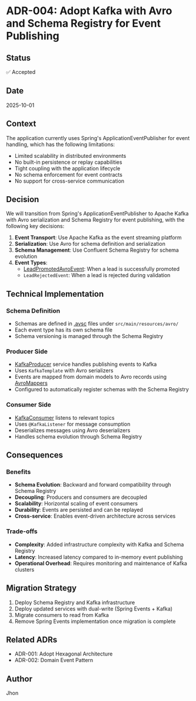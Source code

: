 # ADR-004: Adopt Kafka with Avro and Schema Registry for Event Publishing

## Status
✅ Accepted

## Date
2025-10-01

## Context
The application currently uses Spring's ApplicationEventPublisher for event handling, which has the following limitations:
- Limited scalability in distributed environments
- No built-in persistence or replay capabilities
- Tight coupling with the application lifecycle
- No schema enforcement for event contracts
- No support for cross-service communication

## Decision
We will transition from Spring's ApplicationEventPublisher to Apache Kafka with Avro serialization and Schema Registry for event publishing, with the following key decisions:

1. **Event Transport**: Use Apache Kafka as the event streaming platform
2. **Serialization**: Use Avro for schema definition and serialization
3. **Schema Management**: Use Confluent Schema Registry for schema evolution
4. **Event Types**:
   - [LeadPromotedAvroEvent](cci:2://file:///home/jhon/workspace/java-spring-hexagonal-reactive-architecture/src/main/java/com/crm/validation/lead/avro/LeadPromotedAvroEvent.java:15:0-893:1): When a lead is successfully promoted
   - `LeadRejectedEvent`: When a lead is rejected during validation

## Technical Implementation

### Schema Definition
- Schemas are defined in [.avsc](cci:7://file:///home/jhon/workspace/java-spring-hexagonal-reactive-architecture/src/main/avro/com.crm.validation.lead.avro/Lead.avsc:0:0-0:0) files under `src/main/resources/avro/`
- Each event type has its own schema file
- Schema versioning is managed through the Schema Registry

### Producer Side
- [KafkaProducer](cci:2://file:///home/jhon/workspace/java-spring-hexagonal-reactive-architecture/src/main/java/com/crm/validation/lead/infrastructure/adapter/in/kafka/producer/KafkaProducer.java:6:0-20:1) service handles publishing events to Kafka
- Uses `KafkaTemplate` with Avro serializers
- Events are mapped from domain models to Avro records using [AvroMappers](cci:2://file:///home/jhon/workspace/java-spring-hexagonal-reactive-architecture/src/main/java/com/crm/validation/lead/infrastructure/adapter/in/commons/mappers/AvroMappers.java:8:0-102:1)
- Configured to automatically register schemas with the Schema Registry

### Consumer Side
- [KafkaConsumer](cci:2://file:///home/jhon/workspace/java-spring-hexagonal-reactive-architecture/src/main/java/com/crm/validation/lead/infrastructure/adapter/in/kafka/consumer/KafkaConsumer.java:10:0-22:1) listens to relevant topics
- Uses `@KafkaListener` for message consumption
- Deserializes messages using Avro deserializers
- Handles schema evolution through Schema Registry

## Consequences

### Benefits
- **Schema Evolution**: Backward and forward compatibility through Schema Registry
- **Decoupling**: Producers and consumers are decoupled
- **Scalability**: Horizontal scaling of event consumers
- **Durability**: Events are persisted and can be replayed
- **Cross-service**: Enables event-driven architecture across services

### Trade-offs
- **Complexity**: Added infrastructure complexity with Kafka and Schema Registry
- **Latency**: Increased latency compared to in-memory event publishing
- **Operational Overhead**: Requires monitoring and maintenance of Kafka clusters

## Migration Strategy
1. Deploy Schema Registry and Kafka infrastructure
2. Deploy updated services with dual-write (Spring Events + Kafka)
3. Migrate consumers to read from Kafka
4. Remove Spring Events implementation once migration is complete

## Related ADRs
- ADR-001: Adopt Hexagonal Architecture
- ADR-002: Domain Event Pattern

## Author
Jhon